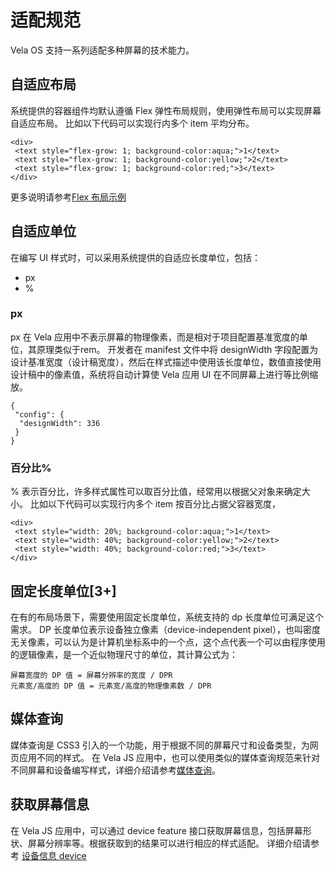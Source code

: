 # 适配规范
Vela OS 支持一系列适配多种屏幕的技术能力。

## 自适应布局
系统提供的容器组件均默认遵循 Flex 弹性布局规则，使用弹性布局可以实现屏幕自适应布局。
比如以下代码可以实现行内多个 item 平均分布。
```
<div>
 <text style="flex-grow: 1; background-color:aqua;">1</text>
 <text style="flex-grow: 1; background-color:yellow;">2</text>
 <text style="flex-grow: 1; background-color:red;">3</text>
</div>
```

更多说明请参考[Flex 布局示例](https://iot.mi.com/vela/quickapp/zh/guide/framework/style/page-style-and-layout.html#flex-布局示例)

## 自适应单位
在编写 UI 样式时，可以采用系统提供的自适应长度单位，包括：
  * px
  * %

### px
px 在 Vela 应用中不表示屏幕的物理像素，而是相对于项目配置基准宽度的单位，其原理类似于rem。
开发者在 manifest 文件中将 designWidth 字段配置为设计基准宽度（设计稿宽度），然后在样式描述中使用该长度单位，数值直接使用设计稿中的像素值，系统将自动计算使 Vela 应用 UI 在不同屏幕上进行等比例缩放。
```
{
 "config": {
  "designWidth": 336
 }
}
```

### 百分比%
% 表示百分比，许多样式属性可以取百分比值，经常用以根据父对象来确定大小。
比如以下代码可以实现行内多个 item 按百分比占据父容器宽度，
```
<div>
 <text style="width: 20%; background-color:aqua;">1</text>
 <text style="width: 40%; background-color:yellow;">2</text>
 <text style="width: 40%; background-color:red;">3</text>
</div>
```

## 固定长度单位[3+]
在有的布局场景下，需要使用固定长度单位，系统支持的 dp 长度单位可满足这个需求。
DP 长度单位表示设备独立像素（device-independent pixel），也叫密度无关像素，可以认为是计算机坐标系中的一个点，这个点代表一个可以由程序使用的逻辑像素，是一个近似物理尺寸的单位，其计算公式为：
```
屏幕宽度的 DP 值 = 屏幕分辨率的宽度 / DPR
元素宽/高度的 DP 值 = 元素宽/高度的物理像素数 / DPR
```

## 媒体查询
媒体查询是 CSS3 引入的一个功能，用于根据不同的屏幕尺寸和设备类型，为网页应用不同的样式。
在 Vela JS 应用中，也可以使用类似的媒体查询规范来针对不同屏幕和设备编写样式，详细介绍请参考[媒体查询](https://iot.mi.com/vela/quickapp/zh/guide/framework/style/media-query.html)。

## 获取屏幕信息
在 Vela JS 应用中，可以通过 device feature 接口获取屏幕信息，包括屏幕形状、屏幕分辨率等。根据获取到的结果可以进行相应的样式适配。
详细介绍请参考 [设备信息 device](https://iot.mi.com/vela/quickapp/zh/features/basic/device.html)
